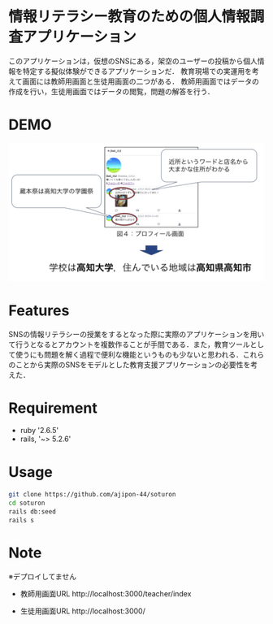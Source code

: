 # 情報リテラシー教育のための個人情報調査アプリケーション

このアプリケーションは，仮想のSNSにある，架空のユーザーの投稿から個人情報を特定する擬似体験ができるアプリケーションだ．
教育現場での実運用を考えて画面には教師用画面と生徒用画面の二つがある．
教師用画面ではデータの作成を行い，生徒用画面ではデータの閲覧，問題の解答を行う．

# DEMO

![](./demo.png)

# Features

SNSの情報リテラシーの授業をするとなった際に実際のアプリケーションを用いて行うとなるとアカウントを複数作ることが手間である．また，教育ツールとして使うにも問題を解く過程で便利な機能というものも少ないと思われる．これらのことから実際のSNSをモデルとした教育支援アプリケーションの必要性を考えた．

# Requirement

* ruby '2.6.5'
* rails, '~> 5.2.6'

# Usage

```bash
git clone https://github.com/ajipon-44/soturon
cd soturon
rails db:seed
rails s
```

# Note
※デプロイしてません
* 教師用画面URL
http://localhost:3000/teacher/index

* 生徒用画面URL
http://localhost:3000/
